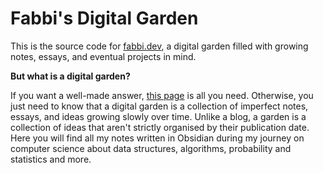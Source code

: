 # Fabbi's Digital Garden

This is the source code for [fabbi.dev](https://fabbi.dev), a digital garden filled with growing notes, essays, and eventual projects in mind.

**But what is a digital garden?**

If you want a well-made answer, [this page](https://github.com/MaggieAppleton/digital-gardeners) is all you need. Otherwise, you just need to know that a digital garden is a collection of imperfect notes, essays, and ideas growing slowly over time.
Unlike a blog, a garden is a collection of ideas that aren't strictly organised by their publication date. Here you will find all my notes written in Obsidian during my journey on computer science about data structures, algorithms, probability and statistics and more.
